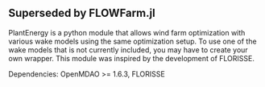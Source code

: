 ## Superseded by FLOWFarm.jl

PlantEnergy is a python module that allows wind farm optimization with various wake models using the same optimization setup. To use one of the wake models that is not currently included, you may have to create your own wrapper. This module was inspired by the development of FLORISSE.

Dependencies: OpenMDAO >= 1.6.3, FLORISSE
